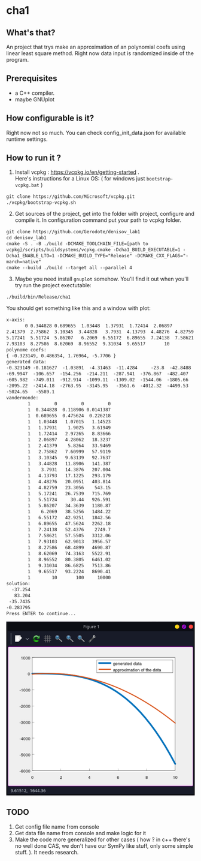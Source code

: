 # cha1

## What's that?
An project that trys make an approximation of an polynomial coefs using linear least square method. Right now data input is randomized inside of the program. 

## Prerequisites

- a C++ compiler.
- maybe GNUplot

## How configurable is it?
Right now not so much. You can check config_init_data.json for available runtime settings.

## How to run it ?	

1. Install vcpkg : https://vcpkg.io/en/getting-started .  
Here's instructions for a Linux OS: ( for windows just `bootstrap-vcpkg.bat` )

```
git clone https://github.com/Microsoft/vcpkg.git
./vcpkg/bootstrap-vcpkg.sh
```

2. Get sources of the project, get into the folder with project, configure and compile it. In configuration command put your path to vcpkg folder.
```
git clone https://github.com/Gerodote/denisov_lab1
cd denisov_lab1
cmake -S . -B ./build -DCMAKE_TOOLCHAIN_FILE=[path to vcpkg]/scripts/buildsystems/vcpkg.cmake -Dcha1_BUILD_EXECUTABLE=1 -Dcha1_ENABLE_LTO=1 -DCMAKE_BUILD_TYPE="Release" -DCMAKE_CXX_FLAGS="-march=native"
cmake --build ./build --target all --parallel 4 
```
3. Maybe you need install `gnuplot` somehow. You'll find it out when you'll try run the project exectutable:
```
./build/bin/Release/cha1
```
You should get something like this and a window with plot:  
```  
x-axis:
       0 0.344828 0.689655  1.03448  1.37931  1.72414  2.06897  2.41379  2.75862  3.10345  3.44828   3.7931  4.13793  4.48276  4.82759  5.17241  5.51724  5.86207   6.2069  6.55172  6.89655  7.24138  7.58621  7.93103  8.27586  8.62069  8.96552  9.31034  9.65517       10
polynome coefs:
{ -0.323149, 0.486354, 1.76964, -5.7706 }
generated data:
-0.323149 -0.181627  -1.03891  -4.31463  -11.4284     -23.8  -42.8488  -69.9947  -106.657  -154.256  -214.211  -287.941  -376.867  -482.407  -605.982  -749.011  -912.914  -1099.11  -1309.02  -1544.06  -1805.66  -2095.22  -2414.18  -2763.95  -3145.95   -3561.6  -4012.32  -4499.53  -5024.65   -5589.1
vandermonde:
        1         0         0         0
        1  0.344828  0.118906 0.0141387
        1  0.689655  0.475624  0.226218
        1   1.03448   1.07015   1.14523
        1   1.37931    1.9025   3.61949
        1   1.72414   2.97265   8.83666
        1   2.06897   4.28062   18.3237
        1   2.41379    5.8264   33.9469
        1   2.75862   7.60999   57.9119
        1   3.10345   9.63139   92.7637
        1   3.44828   11.8906   141.387
        1    3.7931   14.3876   207.004
        1   4.13793   17.1225   293.179
        1   4.48276   20.0951   403.814
        1   4.82759   23.3056    543.15
        1   5.17241   26.7539   715.769
        1   5.51724     30.44   926.591
        1   5.86207   34.3639   1180.87
        1    6.2069   38.5256   1484.22
        1   6.55172   42.9251   1842.56
        1   6.89655   47.5624   2262.18
        1   7.24138   52.4376    2749.7
        1   7.58621   57.5505   3312.06
        1   7.93103   62.9013   3956.57
        1   8.27586   68.4899   4690.87
        1   8.62069   74.3163   5522.91
        1   8.96552   80.3805   6461.02
        1   9.31034   86.6825   7513.86
        1   9.65517   93.2224   8690.41
        1        10       100     10000
solution:
  -37.254
   83.204
 -35.7435
-0.283795
Press ENTER to continue...
```
![](readme/images/README_20230922005151325.png)

## TODO
1. Get config file name from console
2. Get data file name from console and make logic for it
3. Make the code more generalized for other cases ( how ? in c++ there's no well done CAS, we don't have our SymPy like stuff, only some simple stuff. ). It needs research.